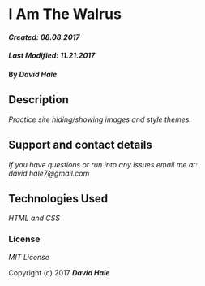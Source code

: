 # I Am The Walrus

#### _Created: 08.08.2017_
#### _Last Modified: 11.21.2017_

#### By _David Hale_

## Description

_Practice site hiding/showing images and style themes._

## Support and contact details

_If you have questions or run into any issues email me at: david.hale7@gmail.com_

## Technologies Used

_HTML and CSS_

### License

*MIT License*

Copyright (c) 2017 **_David Hale_**
